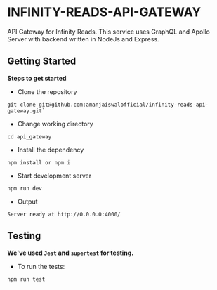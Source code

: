 # INFINITY-READS-API-GATEWAY
API Gateway for Infinity Reads. This service uses GraphQL and Apollo Server with backend written in NodeJs and Express.

## Getting Started
 **Steps to get started**
 

* Clone the repository 
 ```
 git clone git@github.com:amanjaiswalofficial/infinity-reads-api-gateway.git`
 ```
* Change working directory
 ```
 cd api_gateway
 ``` 

* Install the dependency 
```
npm install or npm i
```

* Start development server
```
npm run dev
```

- Output 
```
Server ready at http://0.0.0.0:4000/
```

## Testing
 **We've used ```Jest``` and ```supertest``` for testing.**
 
 * To run the tests:
 ```
 npm run test
 ```  